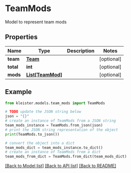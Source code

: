 # TeamMods

Model to represent team mods

## Properties

Name | Type | Description | Notes
------------ | ------------- | ------------- | -------------
**team** | [**Team**](Team.md) |  | [optional] 
**total** | **int** |  | [optional] 
**mods** | [**List[TeamMod]**](TeamMod.md) |  | [optional] 

## Example

```python
from kleister.models.team_mods import TeamMods

# TODO update the JSON string below
json = "{}"
# create an instance of TeamMods from a JSON string
team_mods_instance = TeamMods.from_json(json)
# print the JSON string representation of the object
print(TeamMods.to_json())

# convert the object into a dict
team_mods_dict = team_mods_instance.to_dict()
# create an instance of TeamMods from a dict
team_mods_from_dict = TeamMods.from_dict(team_mods_dict)
```
[[Back to Model list]](../README.md#documentation-for-models) [[Back to API list]](../README.md#documentation-for-api-endpoints) [[Back to README]](../README.md)


